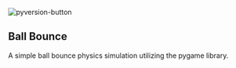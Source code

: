 ![pyversion-button](https://img.shields.io/pypi/pyversions/Markdown.svg)
## Ball Bounce 
A simple ball bounce physics simulation utilizing the pygame library.